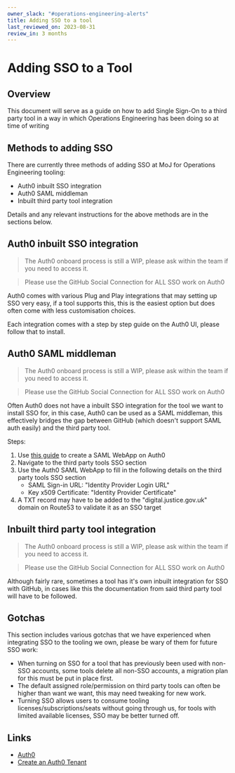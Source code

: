 ```yaml
---
owner_slack: "#operations-engineering-alerts"
title: Adding SSO to a tool
last_reviewed_on: 2023-08-31
review_in: 3 months
---
```


# Adding SSO to a Tool

## Overview

This document will serve as a guide on how to add Single Sign-On to a third party tool in a way in which Operations Engineering has been doing so at time of writing

## Methods to adding SSO

There are currently three methods of adding SSO at MoJ for Operations Engineering tooling:

- Auth0 inbuilt SSO integration
- Auth0 SAML middleman
- Inbuilt third party tool integration

Details and any relevant instructions for the above methods are in the sections below.

## Auth0 inbuilt SSO integration

> The Auth0 onboard process is still a WIP, please ask within the team if you need to access it.

> Please use the GitHub Social Connection for ALL SSO work on Auth0

Auth0 comes with various Plug and Play integrations that may setting up SSO very easy, if a tool supports this, this is the easiest option but does often come with less customisation choices.

Each integration comes with a step by step guide on the Auth0 UI, please follow that to install.

## Auth0 SAML middleman

> The Auth0 onboard process is still a WIP, please ask within the team if you need to access it.

> Please use the GitHub Social Connection for ALL SSO work on Auth0

Often Auth0 does not have a inbuilt SSO integration for the tool we want to install SSO for, in this case, Auth0 can be used as a SAML middleman, this effectively bridges the gap between GitHub (which doesn't support SAML auth easily) and the third party tool.

Steps:

1. Use [this guide](https://auth0.com/docs/authenticate/protocols/saml/saml-sso-integrations/enable-saml2-web-app-addon) to create a SAML WebApp on Auth0
2. Navigate to the third party tools SSO section
3. Use the Auth0 SAML WebApp to fill in the following details on the third party tools SSO section
   - SAML Sign-in URL: "Identity Provider Login URL"
   - Key x509 Certificate: "Identity Provider Certificate"
4. A TXT record may have to be added to the "digital.justice.gov.uk" domain on Route53 to validate it as an SSO target

## Inbuilt third party tool integration

> The Auth0 onboard process is still a WIP, please ask within the team if you need to access it.

> Please use the GitHub Social Connection for ALL SSO work on Auth0

Although fairly rare, sometimes a tool has it's own inbuilt integration for SSO with GitHub, in cases like this the documentation from said third party tool will have to be followed.

## Gotchas

This section includes various gotchas that we have experienced when integrating SSO to the tooling we own, please be wary of them for future SSO work:

- When turning on SSO for a tool that has previously been used with non-SSO accounts, some tools delete all non-SSO accounts, a migration plan for this must be put in place first.
- The default assigned role/permission on third party tools can often be higher than want we want, this may need tweaking for new work.
- Turning SSO allows users to consume tooling licenses/subscriptions/seats without going through us, for tools with limited available licenses, SSO may be better turned off.

## Links

- [Auth0](https://auth0.com/)
- [Create an Auth0 Tenant](../auth0/create-auth0-tenant.html)
